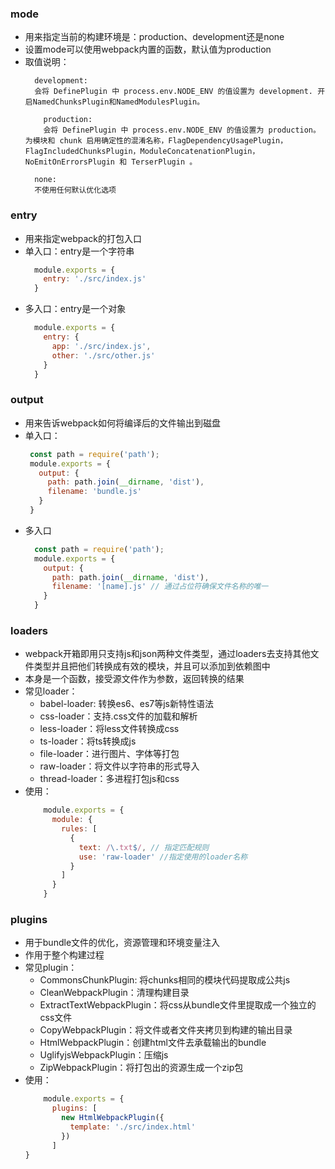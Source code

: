 ### mode
- 用来指定当前的构建环境是：production、development还是none
- 设置mode可以使用webpack内置的函数，默认值为production
- 取值说明：
  ```text
    development:
    会将 DefinePlugin 中 process.env.NODE_ENV 的值设置为 development. 开启NamedChunksPlugin和NamedModulesPlugin。
  ```
  ```text
      production:
      会将 DefinePlugin 中 process.env.NODE_ENV 的值设置为 production。为模块和 chunk 启用确定性的混淆名称，FlagDependencyUsagePlugin，FlagIncludedChunksPlugin，ModuleConcatenationPlugin，NoEmitOnErrorsPlugin 和 TerserPlugin 。
    ```
    ```text
      none:
      不使用任何默认优化选项
    ```

### entry
- 用来指定webpack的打包入口
- 单入口：entry是一个字符串
    ```javascript
      module.exports = {
        entry: './src/index.js'
      }
     ```
- 多入口：entry是一个对象
    ```javascript
      module.exports = {
        entry: {
          app: './src/index.js',
          other: './src/other.js'
        }
      }
     ```
  
### output
- 用来告诉webpack如何将编译后的文件输出到磁盘
- 单入口：
     ```javascript
      const path = require('path');
      module.exports = {
        output: {
          path: path.join(__dirname, 'dist'),
          filename: 'bundle.js'
        }
      }
     ```
- 多入口
    ```javascript
      const path = require('path');
      module.exports = {
        output: {
          path: path.join(__dirname, 'dist'),
          filename: '[name].js' // 通过占位符确保文件名称的唯一
        }
      }
     ```
  
### loaders
- webpack开箱即用只支持js和json两种文件类型，通过loaders去支持其他文件类型并且把他们转换成有效的模块，并且可以添加到依赖图中
- 本身是一个函数，接受源文件作为参数，返回转换的结果
- 常见loader：
  - babel-loader: 转换es6、es7等js新特性语法
  - css-loader：支持.css文件的加载和解析
  - less-loader：将less文件转换成css
  - ts-loader：将ts转换成js
  - file-loader：进行图片、字体等打包
  - raw-loader：将文件以字符串的形式导入
  - thread-loader：多进程打包js和css
- 使用：
  ```javascript
      module.exports = {
        module: {
          rules: [
            {
              text: /\.txt$/, // 指定匹配规则
              use: 'raw-loader' //指定使用的loader名称
            }
          ]    
        }
      }
  ```
  
### plugins
- 用于bundle文件的优化，资源管理和环境变量注入
- 作用于整个构建过程
- 常见plugin：
  - CommonsChunkPlugin: 将chunks相同的模块代码提取成公共js
  - CleanWebpackPlugin：清理构建目录
  - ExtractTextWebpackPlugin：将css从bundle文件里提取成一个独立的css文件
  - CopyWebpackPlugin：将文件或者文件夹拷贝到构建的输出目录
  - HtmlWebpackPlugin：创建html文件去承载输出的bundle
  - UglifyjsWebpackPlugin：压缩js
  - ZipWebpackPlugin：将打包出的资源生成一个zip包
- 使用：
  ```javascript
      module.exports = {
        plugins: [
          new HtmlWebpackPlugin({
            template: './src/index.html'       
          })
        ]
  }
  ```